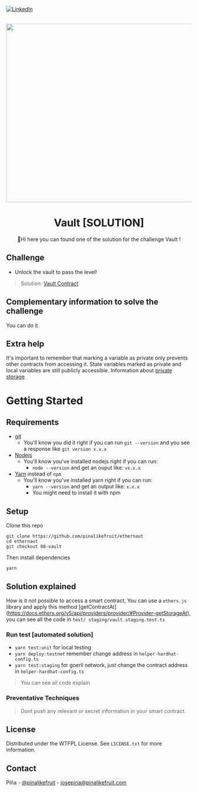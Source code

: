 <a name="readme-top"></a>

[![LinkedIn][linkedin-shield]][linkedin-url]


<br />
<div align="center">
  <a href="https://ethernaut.openzeppelin.com/">
    <img src="https://ethernaut.openzeppelin.com/imgs/BigLevel8.svg" alt="" width="800" height="485">
  </a>

  <h1 align="center">Vault [SOLUTION]</h3>

  <p align="center">
    🍍Hi  here you can found one of the solution for the challenge Vault !
  </p>
</div>

## Challenge
* Unlock the vault to pass the level!

> Solution: 
  [Vault Contract](https://goerli.etherscan.io/address/0x86B408fD97E4BFc8e9c91aC7cd3d39c9d9505964)

## Complementary information to solve the challenge
You can do it.


## Extra help
It's important to remember that marking a variable as private only prevents other contracts from accessing it. State variables marked as private and local variables are still publicly accessible.
Information about [private storage](https://docs.soliditylang.org/en/v0.8.17/security-considerations.html?highlight=private%20store#private-information-and-randomness)

# Getting Started

## Requirements

- [git](https://git-scm.com/book/en/v2/Getting-Started-Installing-Git)
  - You'll know you did it right if you can run `git --version` and you see a response like `git version x.x.x`
- [Nodejs](https://nodejs.org/en/)
  - You'll know you've installed nodejs right if you can run:
    - `node --version` and get an ouput like: `vx.x.x`
- [Yarn](https://classic.yarnpkg.com/lang/en/docs/install/) instead of `npm`
  - You'll know you've installed yarn right if you can run:
    - `yarn --version` and get an output like: `x.x.x`
    - You might need to install it with npm

## Setup

Clone this repo

```
git clone https://github.com/pinalikefruit/ethernaut
cd ethernaut
git checkout 08-vault
```

Then install dependencies

```
yarn
```
## Solution explained

How is it not possible to access a smart contract, You can use a `ethers.js` library and apply this method [getContractAt] (https://docs.ethers.org/v5/api/providers/provider/#Provider-getStorageAt), you can see all the code in `test/ staging/vault.staging.test.ts`

### Run test [automated solution]
 - `yarn test:unit` for local testing 
 - `yarn deploy:testnet` remember change address in `helper-hardhat-config.ts`
 - `yarn test:staging` for goerli network, just change the contract address in `helper-hardhat-config.ts`


> You can see all code explain

### Preventative Techniques

> Dont push any relevant or secret information in your smart contract.

## License

Distributed under the WTFPL License. See `LICENSE.txt` for more information.



## Contact

Piña - [@pinalikefruit](https://twitter.com/pinalikefruit) - josepina@pinalikefruit.com




[linkedin-shield]: https://img.shields.io/badge/-LinkedIn-black.svg?style=for-the-badge&logo=linkedin&colorB=555
[linkedin-url]: https://www.linkedin.com/in/pinalikefruit
